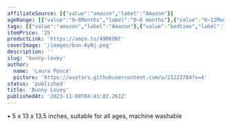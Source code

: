 ```yaml
---
affiliateSource: [{"value":"amazon","label":"Amazon"}]
ageRange: [{"value":"0–6Months","label":"0–6 months"},{"value":"6–12Months","label":"6–12 months"},{"value":"12–18Months","label":"12–18 months"},{"value":"18–24Months","label":"18–24 months"},{"value":"2–3Years","label":"2–3 years"},{"value":"3+Years","label":"3+ years"}]
tags: [{"value":"amazon","label":"Amazon"},{"value":"bedtime","label":"Bedtime"},{"value":"toys","label":"Toys"},{"value":"gifts","label":"Gifts"},{"value":"nursery","label":"Nursery"}]
itemPrice: '25'
productLink: 'https://amzn.to/49RKONt'
coverImage: '/images/bun-AyNj.png'
description: ''
slug: 'bunny-lovey'
author:
  name: 'Laura Poncé'
  picture: 'https://avatars.githubusercontent.com/u/21222704?v=4'
status: 'published'
title: 'Bunny Lovey'
publishedAt: '2023-11-08T04:41:02.261Z'
---
```


• 5 x 13 x 13.5 inches, suitable for all ages, machine washable